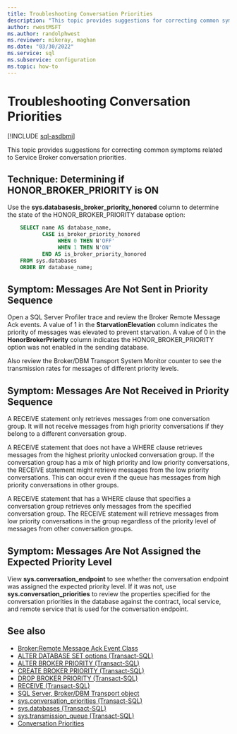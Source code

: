 ```yaml
---
title: Troubleshooting Conversation Priorities
description: "This topic provides suggestions for correcting common symptoms related to Service Broker conversation priorities."
author: rwestMSFT
ms.author: randolphwest
ms.reviewer: mikeray, maghan
ms.date: "03/30/2022"
ms.service: sql
ms.subservice: configuration
ms.topic: how-to
---
```


# Troubleshooting Conversation Priorities

[!INCLUDE [sql-asdbmi](../../includes/applies-to-version/sql-asdbmi.md)]

This topic provides suggestions for correcting common symptoms related to Service Broker conversation priorities.

## Technique: Determining if HONOR_BROKER_PRIORITY is ON

Use the **sys.databasesis_broker_priority_honored** column to determine the state of the HONOR_BROKER_PRIORITY database option:

```sql
    SELECT name AS database_name,
           CASE is_broker_priority_honored
                WHEN 0 THEN N'OFF'
                WHEN 1 THEN N'ON'
           END AS is_broker_priority_honored
    FROM sys.databases
    ORDER BY database_name;
```

## Symptom: Messages Are Not Sent in Priority Sequence

Open a SQL Server Profiler trace and review the Broker Remote Message Ack events. A value of 1 in the **StarvationElevation** column indicates the priority of messages was elevated to prevent starvation. A value of 0 in the **HonorBrokerPriority** column indicates the HONOR_BROKER_PRIORITY option was not enabled in the sending database.

Also review the Broker/DBM Transport System Monitor counter to see the transmission rates for messages of different priority levels.

## Symptom: Messages Are Not Received in Priority Sequence

A RECEIVE statement only retrieves messages from one conversation group. It will not receive messages from high priority conversations if they belong to a different conversation group.

A RECEIVE statement that does not have a WHERE clause retrieves messages from the highest priority unlocked conversation group. If the conversation group has a mix of high priority and low priority conversations, the RECEIVE statement might retrieve messages from the low priority conversations. This can occur even if the queue has messages from high priority conversations in other groups.

A RECEIVE statement that has a WHERE clause that specifies a conversation group retrieves only messages from the specified conversation group. The RECEIVE statement will retrieve messages from low priority conversations in the group regardless of the priority level of messages from other conversation groups.

## Symptom: Messages Are Not Assigned the Expected Priority Level

View **sys.conversation_endpoint** to see whether the conversation endpoint was assigned the expected priority level. If it was not, use **sys.conversation_priorities** to review the properties specified for the conversation priorities in the database against the contract, local service, and remote service that is used for the conversation endpoint.

## See also

- [Broker:Remote Message Ack Event Class](../../relational-databases/event-classes/broker-remote-message-ack-event-class.md)
- [ALTER DATABASE SET options (Transact-SQL)](../../t-sql/statements/alter-database-transact-sql-set-options.md)
- [ALTER BROKER PRIORITY (Transact-SQL)](../../t-sql/statements/alter-broker-priority-transact-sql.md)
- [CREATE BROKER PRIORITY (Transact-SQL)](../../t-sql/statements/create-broker-priority-transact-sql.md)
- [DROP BROKER PRIORITY (Transact-SQL)](../../t-sql/statements/drop-broker-priority-transact-sql.md)
- [RECEIVE (Transact-SQL)](../../t-sql/statements/receive-transact-sql.md)
- [SQL Server, Broker/DBM Transport object](../../relational-databases/performance-monitor/sql-server-broker-dbm-transport-object.md)
- [sys.conversation_priorities (Transact-SQL)](../../relational-databases/system-catalog-views/sys-conversation-priorities-transact-sql.md)
- [sys.databases (Transact-SQL)](../../relational-databases/system-catalog-views/sys-databases-transact-sql.md)
- [sys.transmission_queue (Transact-SQL)](../../relational-databases/system-catalog-views/sys-transmission-queue-transact-sql.md)
- [Conversation Priorities](conversation-priorities.md)
